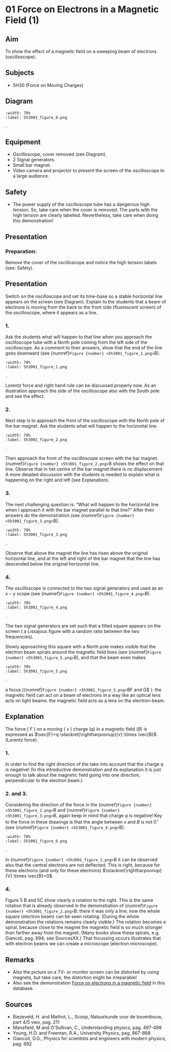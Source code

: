 # 01 Force on Electrons in a Magnetic Field (1) 
  
## Aim   
 To show the effect of a magnetic field on a sweeping beam of electrons (oscilloscope).    
  
## Subjects   
* 5H30 (Force on Moving Charges)   

## Diagram
   
```{figure} figures/figure_0.png  
:width: 70%  
:label: 5h3001_figure_0.png  

. 
```
     
  
## Equipment   
 *  Oscilloscope, cover removed (see Diagram). 
 *  2 Signal generators. 
 *  Small bar magnet. 
 *  Video camera and projector to present the screen of the oscilloscope to a large audience.   
  
## Safety   
 
 *  The power supply of the oscilloscope tube has a dangerous high tension. So, take care when the cover is removed. The parts with the high tension are clearly labelled. Nevertheless, take care when doing this demonstration!
    
  
## Presentation   
### Preparation:
 Remove the cover of the oscilloscope and notice the high tension labels (see: Safety).   
  
## Presentation   
Switch on the oscilloscope and set its time-base so a stable horizontal line appears on the screen (see Diagram). Explain to the students that a beam of electrons is moving from the back to the front side (fluorescent screen) of the oscilloscope, where it appears as a line.  
 
### 1. 
Ask the students what will happen to that line when you approach the oscilloscope tube with a North pole coming from the left side of the oscilloscope. As a comment to their answers, show that the end of the line goes downward (see {numref}`Figure {number} <5h3001_figure_1.png>`B). 

```{figure} figures/figure_1.png  
:width: 70%  
:label: 5h3001_figure_1.png  

. 
```
Lorentz force and right hand rule can be discussed properly now. As an illustration approach the side of the oscilloscope also with the South pole and see the effect.  

### 2. 
Next step is to approach the front of the oscilloscope with the North pole of the bar magnet. Ask the students what will happen to the horizontal line. 

```{figure} figures/figure_2.png  
:width: 70%  
:label: 5h3001_figure_2.png  

. 
```
Then approach the front of the oscilloscope screen with the bar magnet. {numref}`Figure {number} <5h3001_figure_2.png>`B shows the effect on that line. Observe that in het centre of the bar magnet there is no displacement. A more detailed discussion with the students is needed to explain what is happening on the right and left (see Explanation).  

### 3.
The next challenging question is: “What will happen to the horizontal line when I approach it with the bar magnet parallel to that line?” After their answers do the demonstration (see {numref}`Figure {number} <5h3001_figure_3.png>`B).    
```{figure} figures/figure_3.png  
:width: 70%  
:label: 5h3001_figure_3.png  

. 
```
Observe that above the magnet the line has risen above the original horizontal line, and at the left and right of the bar magnet that the line has descended below the original horizontal line.

### 4.
The oscilloscope is connected to the two signal generators and used as an $x-y$ scope (see {numref}`Figure {number} <5h3001_figure_4.png>`B).    
```{figure} figures/figure_4.png  
:width: 70%  
:label: 5h3001_figure_4.png  

. 
```
The two signal generators are set such that a filled square appears on the screen ( $\mathrm{a}$ Lissajous figure with a random ratio between the two frequencies).

Slowly approaching this square with a North pole makes visible that the electron beam spirals around the magnetic field lines (see {numref}`Figure {number} <5h3001_figure_5.png>`B), and that the beam even makes
```{figure} figures/figure_5.png  
:width: 70%  
:label: 5h3001_figure_5.png  

. 
```
a focus ({numref}`Figure {number} <5h3001_figure_5.png>`BF and G$ ): the magnetic field can act on a beam of electrons in a way like an optical lens acts on light beams: the magnetic field acts as a lens on the electron-beam.

  
## Explanation   
The force ( $F$ ) on a moving ( $v$ ) charge $(\mathrm{q})$  in a magnetic field $(B)$ is expressed as $\vec{F}=q \stackrel{\rightharpoonup}{v} \times \vec{B}$ (Lorentz force).

### 1.
 In order to find the right direction of the take into account that the charge $q$ is negative! (In this introductive demonstration and its explanation it is just enough to talk about the magnetic field going into one direction, perpendicular to the electron beam.)

### 2. and 3.

Considering the direction of the force in the {numref}`Figure {number} <5h3001_figure_2.png>`B and {numref}`Figure {number} <5h3001_figure_3.png>`B, again keep in mind that charge $q$ is negative! Key to the force in these drawings is that the angle between $v$ and $B$ is not $0^{\circ}$ (see {numref}`Figure {number} <5h3001_figure_6.png>`B).

```{figure} figures/figure_6.png  
:width: 70%  
:label: 5h3001_figure_6.png  

. 
```

In {numref}`Figure {number} <5h3001_figure_2.png>`B it can be observed also that the central electrons are not deflected. This is right, because for these electrons (and only for these electrons) $\stackrel{\rightharpoonup}{V} \times \vec{B}=0$.

### 4. 

Figure $5 \mathrm{~B}$ and $5 \mathrm{C}$ show clearly a rotation to the right. This is the same rotation that is already observed in the demonstration of {numref}`Figure {number} <5h3001_figure_2.png>`B: there it was only a line; now the whole square (electron beam) can be seen rotating. (During the whole demonstration the rotations remains clearly visible.) The rotation becomes a spiral, because close to the magnet the magnetic field is so much stronger than farther away from the magnet. (Many books show these spirals, e.g. Giancoli, pag. 694; see SourcesXX.) That focussing occurs illustrates that with electron beams we can create a microscope (electron microscope).
  
## Remarks   
- Also the picture on a TV- or monitor screen can be distorted by using magnets, but take care, the distortion might be irreparable!
- Also see the demonstration [Force on electrons in a magnetic field](<../5H3002 Force on Electrons in a Magnetic Field/5H3002.md>) in this database.  
  
## Sources   
* Biezeveld, H. and Mathot, L., Scoop, Natuurkunde voor de bovenbouw, part 4/5 vwo, pag. 211 
* Mansfield, M and O'Sullivan, C., Understanding physics, pag. 497-498 
* Young, H.D. and Freeman, R.A., University Physics, pag. 867-868 
* Giancoli, D.G., Physics for scientists and engineers with modern physics, pag. 692  